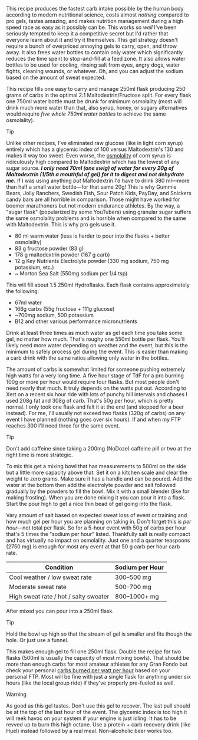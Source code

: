 This recipe produces the fastest carb intake possible by the human body according to modern nutritional science, costs almost _nothing_ compared to pro gels, tastes amazing, and makes nutrition management during a high speed race as easy as it possibly can be. This works *so well* I've been seriously tempted to keep it a competitive secret but I'd rather that everyone learn about it and try it themselves. This gel strategy doesn't require a bunch of overpriced annoying gels to carry, open, and throw away. It also frees water bottles to contain only water which significantly reduces the time spent to stop-and-fill at a feed zone. It also allows water bottles to be used for cooling, rinsing salt from eyes, angry dogs, water fights, cleaning wounds, or whatever. Oh, and you can adjust the sodium based on the amount of sweat expected.

This recipe fills one easy to carry and manage 250ml flask producing 250 grams of carbs in the optimal 2:1 Maltodextrin/Fructose split. For every flask one 750ml water bottle must be drunk for minimum osmolality (most will drink much more water than that, also syrup, honey, or sugary alternatives would require *five whole 750ml water bottles* to achieve the same osmolality).

>[!TIP]
Unlike other recipes, I've eliminated raw glucose (like in light corn syrup) entirely which has a glycemic index of 100 versus Maltodextrin's 130 and makes it way too sweet. Even worse, the [osmolality](Osmolality,%20watch%20that%20isotonic%20limit.md) of corn syrup is ridiculously high compared to Maltodextrin which has the lowest of any sugar source. ***I only need 70ml (one swig) of water for every 20g of Maltodextrin (1/5th a mouthful of gel) for it to digest and not dehydrate me.***  If I was using anything *but* Maltodextrin I'd have to drink 380 ml—more than half a small water bottle—for that same 20g! This is why Gummie Bears, Jolly Ranchers, Swedish Fish, Sour Patch Kids, PayDay, and Snickers candy bars are all horrible in comparison. Those might have worked for boomer marathoners but not modern endurance athletes. By the way, a "sugar flask" (popularized by some YouTubers) using granular sugar suffers the same osmolality problems and is horrible when compared to the same with Maltodextrin. This is why pro gels use it.



- 80 ml warm water (less is harder to pour into the flasks + better osmolality)
- 83 g fructose powder (83 g)
- 178 g maltodextrin powder (167 g carb)
- 12 g Key Nutrients Electrolyte powder (330 mg sodium, 750 mg potassium, etc.)
- ~ Morton Sea Salt (550mg sodium per 1/4 tsp)

This will fill about 1.5 250ml Hydroflasks. Each flask contains approximately the following:

- 67ml water
- 166g carbs (55g fructose + 111g glucose)
- ~700mg sodium, 500 potassium
- B12 and other various performance micronutrients

Drink at least three times as much water as gel each time you take some gel, no matter how much. That's roughy one 550ml bottle per flask. You'll likely need more water depending on weather and the event, but this is the minimum to safely process gel during the event. This is easier than making a carb drink with the same ratios allowing only water in the bottles.

The amount of carbs is somewhat limited for someone pushing extremely high watts for a very long time. A five hour stage of TdF for a pro burning 100g or more per hour would require four flasks. But most people don't need nearly that much. It truly depends on the watts put out. According to Xert on a recent six hour ride with lots of punchy hill intervals and chases I used 208g fat and 308g of carb. That's 50g per hour, which is pretty normal. I only took one flask and felt it at the end (and stopped for a beer instead). For me, I'll usually not exceed two flasks (320g of carbs) on any event I have planned (nothing goes over six hours). If and when my FTP reaches 300 I'll need three for the same event.

>[!TIP]
>Don't add caffeine since taking a 200mg (NoDoze) caffeine pill or two at the right time is more strategic.

To mix this get a mixing bowl that has measurements to 500ml on the side but a little more capacity above that. Set it on a kitchen scale and clear the weight to zero grams. Make sure it has a handle and can be poured. Add the water at the bottom then add the electrolyte powder and salt followed gradually by the powders to fill the bowl. Mix it with a small blender (like for making frosting). When you are done mixing it you can pour it into a flask. Start the pour high to get a nice thin bead of gel going into the flask. 

Vary amount of salt based on expected sweat loss of event or training and how much gel per hour you are planning on taking in. Don't forget this is _per hour_—not total per flask. So for a 5-hour event with 50g of carbs per hour that's 5 times the "sodium per hour" listed. Thankfully salt is really compact and has virtually no impact on osmolality. Just one and a quarter teaspoons (2750 mg) is enough for most any event at that 50 g carb per hour carb rate.

| **Condition**                         | **Sodium per Hour** |
|--------------------------------------|---------------------|
| Cool weather / low sweat rate        | 300–500 mg          |
| Moderate sweat rate                  | 500–700 mg          |
| High sweat rate / hot / salty sweater| 800–1000+ mg        |
After mixed you can pour into a 250ml flask.

>[!TIP]
>Hold the bowl up high so that the stream of gel is smaller and fits though the hole. Or just use a funnel.

This makes enough gel to fill one 250ml flask. Double the recipe for two flasks (500ml is usually the capacity of most mixing bowls). That should be more than enough carbs for most amateur athletes for any Gran Fondo but check your personal [carbs burned per watt per hour](Carbs%20burned%20per%20watt%20per%20hour.md) based on your personal FTP. Most will be fine with just a single flask for anything under six hours (like the local group ride) if they've properly pre-fueled as well.

>[!WARNING]
>As good as this gel tastes. Don't use this gel to recover. The last pull should be at the top of the last hour of the event. The glycemic index is too high it will reek havoc on your system if your engine is just idling. It has to be revved up to burn this high octane. Use a protein + carb recovery drink (like Huel) instead followed by a real meal. Non-alcoholic beer works too.
